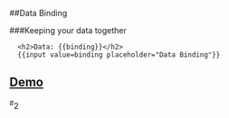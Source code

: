 ##Data Binding

###Keeping your data together

```handelbars
  <h2>Data: {{binding}}</h2>
  {{input value=binding placeholder="Data Binding"}}
```

<h2><a class="jsbin-embed" href="http://emberjs.jsbin.com/azOxiFa/5/embed?output" target="_blank">Demo</a></h2>

<div class="number"><sup>#</sup>2</div>

